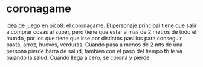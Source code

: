 # coronagame
idea de juego en pico8: el coronagame. El personaje principal tiene que salir a comprar cosas al super, pero tiene que estar a mas de 2 metros de todo el mundo, por los que tiene que irse por distintos pasillos para conseguir pasta, arroz, huevos, verduras. Cuando pasa a menos de 2 mts de una persona pierde barra de salud, también con el paso del tiempo tb le va bajando la salud. Cuando llega a cero, se corona y pierde
